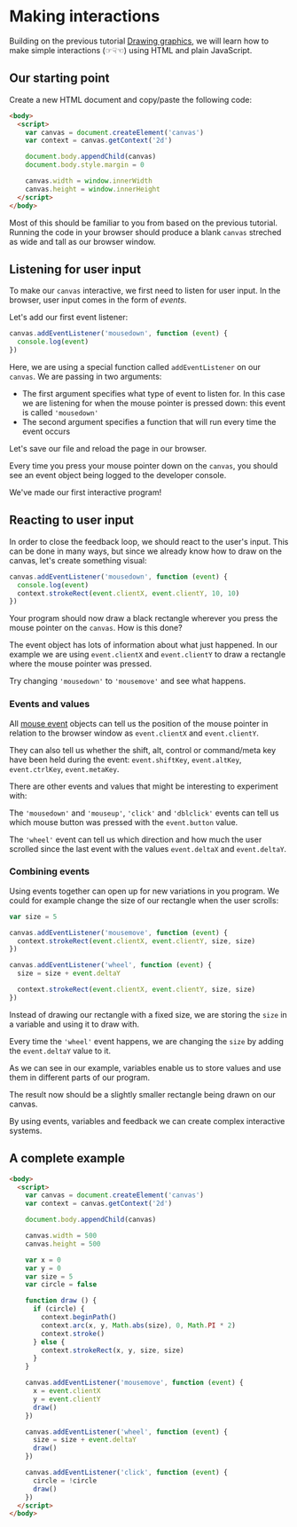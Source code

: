# Making interactions

Building on the previous tutorial [Drawing graphics](01-drawing-graphics.md), we will learn how to make simple interactions (☞☟☜) using HTML and plain JavaScript.

## Our starting point

Create a new HTML document and copy/paste the following code:  

```html
<body>
  <script>
    var canvas = document.createElement('canvas')
    var context = canvas.getContext('2d')

    document.body.appendChild(canvas)
    document.body.style.margin = 0

    canvas.width = window.innerWidth
    canvas.height = window.innerHeight
  </script>
</body>
```

Most of this should be familiar to you from based on the previous tutorial. Running the code in your browser should produce a blank `canvas` streched as wide and tall as our browser window.


## Listening for user input

To make our `canvas` interactive, we first need to listen for user input. In the browser, user input comes in the form of _events_.

Let's add our first event listener:

```js
canvas.addEventListener('mousedown', function (event) {
  console.log(event)
})
```

Here, we are using a special function called `addEventListener` on our `canvas`. We are passing in two arguments:

- The first argument specifies what type of event to listen for. In this case we are listening for when the mouse pointer is pressed down: this event is called `'mousedown'`
- The second argument specifies a function that will run every time the event occurs

Let's save our file and reload the page in our browser.

Every time you press your mouse pointer down on the `canvas`, you should see an event object being logged to the developer console.

We've made our first interactive program!

<!-- ## Closing the feedback loop

To make something visual

The next natural step is reacting to the user's input.

To make our program exciting to use.... -->


## Reacting to user input

In order to close the feedback loop, we should react to the user's input. This can be done in many ways, but since we already know how to draw on the canvas, let's create something visual:

```js
canvas.addEventListener('mousedown', function (event) {
  console.log(event)
  context.strokeRect(event.clientX, event.clientY, 10, 10)
})
```

Your program should now draw a black rectangle wherever you press the mouse pointer on the `canvas`. How is this done?

The event object has lots of information about what just happened. In our example we are using `event.clientX` and `event.clientY` to draw a rectangle where the mouse pointer was pressed.

Try changing `'mousedown'` to `'mousemove'` and see what happens.

### Events and values

All [mouse event](https://developer.mozilla.org/en-US/docs/Web/Events#Mouse_events) objects can tell us the position of the mouse pointer in relation to the browser window as `event.clientX` and `event.clientY`.

They can also tell us whether the shift, alt, control or command/meta key have been held during the event: `event.shiftKey`, `event.altKey`, `event.ctrlKey`, `event.metaKey`.

There are other events and values that might be interesting to experiment with:

The `'mousedown'` and `'mouseup'`, `'click'` and `'dblclick'` events can tell us which mouse button was pressed with the `event.button` value.

The `'wheel'` event can tell us which direction and how much the user scrolled since the last event with the values `event.deltaX` and `event.deltaY`.

### Combining events

Using events together can open up for new variations in you program. We could for example change the size of our rectangle when the user scrolls:

```js
var size = 5

canvas.addEventListener('mousemove', function (event) {
  context.strokeRect(event.clientX, event.clientY, size, size)
})

canvas.addEventListener('wheel', function (event) {
  size = size + event.deltaY

  context.strokeRect(event.clientX, event.clientY, size, size)
})
```

Instead of drawing our rectangle with a fixed size, we are storing the `size` in a variable and using it to draw with.

Every time the `'wheel'` event happens, we are changing the `size` by adding the `event.deltaY` value to it.

As we can see in our example, variables enable us to store values and use them in different parts of our program.

The result now should be a slightly smaller rectangle being drawn on our canvas.

By using events, variables and feedback we can create complex interactive systems.


## A complete example

```html
<body>
  <script>
    var canvas = document.createElement('canvas')
    var context = canvas.getContext('2d')

    document.body.appendChild(canvas)

    canvas.width = 500
    canvas.height = 500

    var x = 0
    var y = 0
    var size = 5
    var circle = false

    function draw () {
      if (circle) {
        context.beginPath()
        context.arc(x, y, Math.abs(size), 0, Math.PI * 2)
        context.stroke()
      } else {
        context.strokeRect(x, y, size, size)
      }
    }

    canvas.addEventListener('mousemove', function (event) {
      x = event.clientX
      y = event.clientY
      draw()
    })

    canvas.addEventListener('wheel', function (event) {
      size = size + event.deltaY
      draw()
    })

    canvas.addEventListener('click', function (event) {
      circle = !circle
      draw()
    })
  </script>
</body>
```
